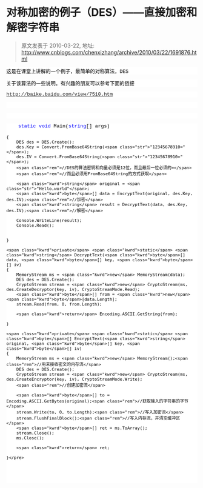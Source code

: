 # 对称加密的例子（DES）&mdash;&mdash;直接加密和解密字符串 
> 原文发表于 2010-03-22, 地址: http://www.cnblogs.com/chenxizhang/archive/2010/03/22/1691876.html 


<pre class="csharpcode">这是在课堂上讲解的一个例子，最简单的对称算法，DES</pre><pre class="csharpcode">关于该算法的一些说明，有兴趣的朋友可以参考下面的链接</pre><pre class="csharpcode"><a title="http://baike.baidu.com/view/7510.htm" href="http://baike.baidu.com/view/7510.htm">http://baike.baidu.com/view/7510.htm</a></pre><pre class="csharpcode">&nbsp;</pre><pre class="csharpcode">&nbsp;</pre><pre class="csharpcode">    <span class="kwrd">static</span> <span class="kwrd">void</span> Main(<span class="kwrd">string</span>[] args)
    {
        DES des = DES.Create();
        des.Key = Convert.FromBase64String(<span class="str">"12345678910="</span>);
        des.IV = Convert.FromBase64String(<span class="str">"12345678910="</span>);
        <span class="rem">//DES的算法密钥和向量必须是12位，而且最后一位必须的=</span>
        <span class="rem">//而且必须用FromBase64String的方式获取</span>

        <span class="kwrd">string</span> original = <span class="str">"Hello,world"</span>;
        <span class="kwrd">byte</span>[] data = EncryptText(original, des.Key, des.IV);<span class="rem">//加密</span>
        <span class="kwrd">string</span> result = DecryptText(data, des.Key, des.IV);<span class="rem">//解密</span>

        Console.WriteLine(result);
        Console.Read();


    }

    <span class="kwrd">private</span> <span class="kwrd">static</span> <span class="kwrd">string</span> DecryptText(<span class="kwrd">byte</span>[] data, <span class="kwrd">byte</span>[] key, <span class="kwrd">byte</span>[] iv)
    {
        MemoryStream ms = <span class="kwrd">new</span> MemoryStream(data);
        DES des = DES.Create();
        CryptoStream stream = <span class="kwrd">new</span> CryptoStream(ms, des.CreateDecryptor(key, iv), CryptoStreamMode.Read);
        <span class="kwrd">byte</span>[] from = <span class="kwrd">new</span> <span class="kwrd">byte</span>[data.Length];
        stream.Read(from, 0, from.Length);

        <span class="kwrd">return</span> Encoding.ASCII.GetString(from);

    }

    <span class="kwrd">private</span> <span class="kwrd">static</span> <span class="kwrd">byte</span>[] EncryptText(<span class="kwrd">string</span> original, <span class="kwrd">byte</span>[] key, <span class="kwrd">byte</span>[] iv)
    {
        MemoryStream ms = <span class="kwrd">new</span> MemoryStream();<span class="rem">//用来接收密文的内存流</span>
        DES des = DES.Create();
        CryptoStream stream = <span class="kwrd">new</span> CryptoStream(ms, des.CreateEncryptor(key, iv), CryptoStreamMode.Write);
        <span class="rem">//创建加密流</span>

        <span class="kwrd">byte</span>[] to = Encoding.ASCII.GetBytes(original);<span class="rem">//获取输入的字符串的字节</span>
        stream.Write(to, 0, to.Length);<span class="rem">//写入加密流</span>
        stream.FlushFinalBlock();<span class="rem">//写入内存流，并清空缓冲区</span>
        <span class="kwrd">byte</span>[] ret = ms.ToArray();
        stream.Close();
        ms.Close();

        <span class="kwrd">return</span> ret;

    }</pre>
<style type="text/css">.csharpcode, .csharpcode pre
{
	font-size: small;
	color: black;
	font-family: consolas, "Courier New", courier, monospace;
	background-color: #ffffff;
	/*white-space: pre;*/
}
.csharpcode pre { margin: 0em; }
.csharpcode .rem { color: #008000; }
.csharpcode .kwrd { color: #0000ff; }
.csharpcode .str { color: #006080; }
.csharpcode .op { color: #0000c0; }
.csharpcode .preproc { color: #cc6633; }
.csharpcode .asp { background-color: #ffff00; }
.csharpcode .html { color: #800000; }
.csharpcode .attr { color: #ff0000; }
.csharpcode .alt 
{
	background-color: #f4f4f4;
	width: 100%;
	margin: 0em;
}
.csharpcode .lnum { color: #606060; }
</style>